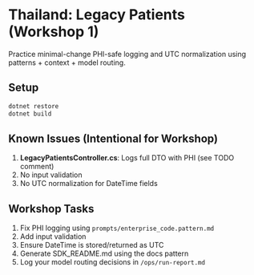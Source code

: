 # Thailand: Legacy Patients (Workshop 1)
Practice minimal-change PHI-safe logging and UTC normalization using patterns + context + model routing.

## Setup
```bash
dotnet restore
dotnet build
```

## Known Issues (Intentional for Workshop)
1. **LegacyPatientsController.cs**: Logs full DTO with PHI (see TODO comment)
2. No input validation
3. No UTC normalization for DateTime fields

## Workshop Tasks
1. Fix PHI logging using `prompts/enterprise_code.pattern.md`
2. Add input validation
3. Ensure DateTime is stored/returned as UTC
4. Generate SDK_README.md using the docs pattern
5. Log your model routing decisions in `/ops/run-report.md`

